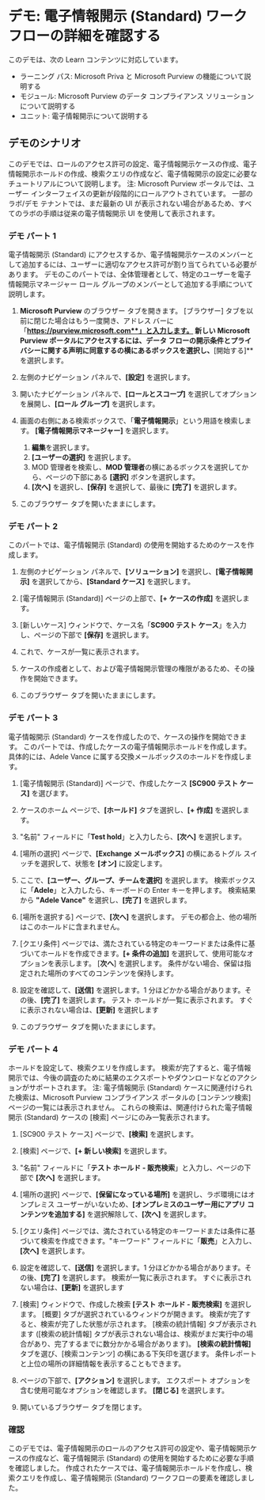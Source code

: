 <!---
---
デモ: タイトル: '電子情報開示 (Standard) ワークフローの詳細を確認する' ラーニング パス/モジュール/ユニット: 'ラーニング パス: Microsoft Priva と Microsoft Purview の機能について説明する; モジュール 3: Microsoft Purview のデータ コンプライアンス ソリューションについて説明する; ユニット 2: 電子情報開示について説明する'
---
--->

# デモ: 電子情報開示 (Standard) ワークフローの詳細を確認する

このデモは、次の Learn コンテンツに対応しています。

- ラーニング パス: Microsoft Priva と Microsoft Purview の機能について説明する
- モジュール: Microsoft Purview のデータ コンプライアンス ソリューションについて説明する
- ユニット: 電子情報開示について説明する

## デモのシナリオ

このデモでは、ロールのアクセス許可の設定、電子情報開示ケースの作成、電子情報開示ホールドの作成、検索クエリの作成など、電子情報開示の設定に必要なチュートリアルについて説明します。  注: Microsoft Purview ポータルでは、ユーザー インターフェイスの更新が段階的にロールアウトされています。 一部のラボ/デモ テナントでは、まだ最新の UI が表示されない場合があるため、すべてのラボの手順は従来の電子情報開示 UI を使用して表示されます。

### デモ パート 1

電子情報開示 (Standard) にアクセスするか、電子情報開示ケースのメンバーとして追加するには、ユーザーに適切なアクセス許可が割り当てられている必要があります。 デモのこのパートでは、全体管理者として、特定のユーザーを電子情報開示マネージャー ロール グループのメンバーとして追加する手順について説明します。

1. **Microsoft Purview** のブラウザー タブを開きます。 [ブラウザー] タブを以前に閉じた場合はもう一度開き、アドレス バーに「**https://purview.microsoft.com**」と入力します。 新しい Microsoft Purview ポータルにアクセスするには、**データ フローの開示条件とプライバシーに関する声明に同意する**の横にあるボックスを選択し、**[開始する]** を選択します。  
1. 左側のナビゲーション パネルで、**[設定]** を選択します。
1. 開いたナビゲーション パネルで、**[ロールとスコープ]** を選択してオプションを展開し、**[ロール グループ]** を選択します。
1. 画面の右側にある検索ボックスで、「**電子情報開示**」という用語を検索します。  **[電子情報開示マネージャー]** を選択します。
    1. **編集**を選択します。
    1. **[ユーザーの選択]** を選択します。
    1. MOD 管理者を検索し、**MOD 管理者**の横にあるボックスを選択してから、ページの下部にある **[選択]** ボタンを選択します。
    1. **[次へ]** を選択し、**[保存]** を選択して、最後に **[完了]** を選択します。

1. このブラウザー タブを開いたままにします。

### デモ パート 2

このパートでは、電子情報開示 (Standard) の使用を開始するためのケースを作成します。

1. 左側のナビゲーション パネルで、**[ソリューション]** を選択し、**[電子情報開示]** を選択してから、**[Standard ケース]** を選択します。

1. [電子情報開示 (Standard)] ページの上部で、**[+ ケースの作成]** を選択します。

1. [新しいケース] ウィンドウで、ケース名「**SC900 テスト ケース**」を入力し、ページの下部で **[保存]** を選択します。

1. これで、ケースが一覧に表示されます。

1. ケースの作成者として、および電子情報開示管理の権限があるため、その操作を開始できます。  

1. このブラウザー タブを開いたままにします。

### デモ パート 3

電子情報開示 (Standard) ケースを作成したので、ケースの操作を開始できます。  このパートでは、作成したケースの電子情報開示ホールドを作成します。  具体的には、Adele Vance に属する交換メールボックスのホールドを作成します。

1. [電子情報開示 (Standard)] ページで、作成したケース **[SC900 テスト ケース]** を選びます。

1. ケースのホーム ページで、**[ホールド]** タブを選択し、**[+ 作成]** を選択します。

1. "名前" フィールドに「**Test hold**」と入力したら、**[次へ]** を選択します。

1. [場所の選択] ページで、**[Exchange メールボックス]** の横にあるトグル スイッチを選択して、状態を **[オン]** に設定します。  

1. ここで、**[ユーザー、グループ、チームを選択]** を選択します。  検索ボックスに「**Adele**」と入力したら、キーボードの Enter キーを押します。 検索結果から **"Adele Vance"** を選択し、**[完了]** を選択します。

1. [場所を選択する] ページで、**[次へ]** を選択します。  デモの都合上、他の場所はこのホールドに含まれません。

1. [クエリ条件] ページでは、満たされている特定のキーワードまたは条件に基づいてホールドを作成できます。**[+ 条件の追加]** を選択して、使用可能なオプションを表示します。  [**次へ**] を選択します。 条件がない場合、保留は指定された場所のすべてのコンテンツを保持します。

1. 設定を確認して、**[送信]** を選択します。1 分ほどかかる場合があります。その後、**[完了]** を選択します。  テスト ホールドが一覧に表示されます。  すぐに表示されない場合は、**[更新]** を選択します

1. このブラウザー タブを開いたままにします。

### デモ パート 4

ホールドを設定して、検索クエリを作成します。  検索が完了すると、電子情報開示では、今後の調査のために結果のエクスポートやダウンロードなどのアクションがサポートされます。   注: 電子情報開示 (Standard) ケースに関連付けられた検索は、Microsoft Purview コンプライアンス ポータルの [コンテンツ検索] ページの一覧には表示されません。 これらの検索は、関連付けられた電子情報開示 (Standard) ケースの [検索] ページにのみ一覧表示されます。

1. [SC900 テスト ケース] ページで、**[検索]** を選択します。

1. [検索] ページで、**[+ 新しい検索]** を選択します。

1. "名前" フィールドに「**テスト ホールド - 販売検索**」と入力し、ページの下部で **[次へ]** を選択します。

1. [場所の選択] ページで、**[保留になっている場所]** を選択し、ラボ環境にはオンプレミス ユーザーがいないため、**[オンプレミスのユーザー用にアプリ コンテンツを追加する]** を選択解除して、**[次へ]** を選択します。

1. [クエリ条件] ページでは、満たされている特定のキーワードまたは条件に基づいて検索を作成できます。"キーワード" フィールドに「**販売**」と入力し、**[次へ]** を選択します。

1. 設定を確認して、**[送信]** を選択します。1 分ほどかかる場合があります。その後、**[完了]** を選択します。  検索が一覧に表示されます。  すぐに表示されない場合は、**[更新]** を選択します

1. [検索] ウィンドウで、作成した検索 **[テスト ホールド - 販売検索]** を選択します。  [概要] タブが選択されているウィンドウが開きます。  検索が完了すると、検索が完了した状態が示されます。  [検索の統計情報] タブが表示されます ([検索の統計情報] タブが表示されない場合は、検索がまだ実行中の場合があり、完了するまでに数分かかる場合があります)。  **[検索の統計情報]** タブを選び、[検索コンテンツ] の横にある下矢印を選びます。  条件レポートと上位の場所の詳細情報を表示することもできます。  

1. ページの下部で、**[アクション]** を選択します。  エクスポート オプションを含む使用可能なオプションを確認します。 **[閉じる]** を選択します。

1. 開いているブラウザー タブを閉じます。

### 確認

このデモでは、電子情報開示のロールのアクセス許可の設定や、電子情報開示ケースの作成など、電子情報開示 (Standard) の使用を開始するために必要な手順を確認しました。  作成されたケースでは、電子情報開示ホールドを作成し、検索クエリを作成し、電子情報開示 (Standard) ワークフローの要素を確認しました。

